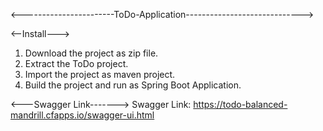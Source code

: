 <-----------------------ToDo-Application----------------------------->

<--Install--->
1. Download the project as zip file.
2. Extract the ToDo project.
3. Import the project as maven project.
4. Build the project and run as Spring Boot Application.

<---Swagger Link------->
Swagger Link: https://todo-balanced-mandrill.cfapps.io/swagger-ui.html
